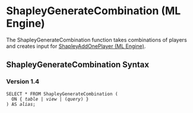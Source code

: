 <html><head></head><body><div class="nested0" aria-labelledby="ariaid-title1" topicindex="1" topicid="ixr1510338180588" id="ixr1510338180588"><h1 class="title topictitle1" id="ariaid-title1">ShapleyGenerateCombination (ML Engine)</h1><div class="body conbody">
<p class="p">The ShapleyGenerateCombination function takes combinations of players and creates input for <a href="ugs1558448732652.md#ihm1507069875331">ShapleyAddOnePlayer (ML Engine)</a>.</p></div><div class="topic reference nested1" aria-labelledby="ariaid-title2" topicindex="2" topicid="wct1507063225682" xml:lang="en-us" lang="en-us" id="wct1507063225682">
<h2 class="title topictitle2" id="ariaid-title2">ShapleyGenerateCombination Syntax</h2><div class="body refbody"><div class="section" id="wct1507063225682__section_N1000E_N1000C_N10001">
<h3 class="title sectiontitle">Version <span>1.4</span></h3><pre class="pre codeblock" xml:space="preserve"><code>SELECT * FROM ShapleyGenerateCombination (
  <span>ON { <var class="keyword varname">table</var> | <var class="keyword varname">view</var> | (<var class="keyword varname">query</var>) }</span>
) AS <var class="keyword varname">alias</var>;</code></pre></div></div></div></div></body></html>
